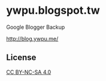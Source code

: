 # ywpu.blogspot.tw #
 
Google Blogger Backup

http://blog.ywpu.me/

## License ##

[CC BY-NC-SA 4.0](https://creativecommons.org/licenses/by-nc-sa/4.0/)
